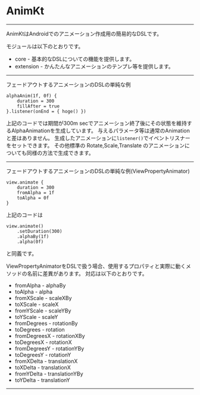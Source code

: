 # AnimKt

---

AnimKtはAndroidでのアニメーション作成用の簡易的なDSLです。

モジュールは以下のとおりです。

* core - 基本的なDSLについての機能を提供します。
* extension - かんたんなアニメーションのテンプレ等を提供します。

---

フェードアウトするアニメーションのDSLの単純な例

```
alphaAnim(1f, 0f) {
    duration = 300
    fillAfter = true
}.listener(onEnd = { hoge() })
```

上記のコードでは期間が300m secでアニメーション終了後にその状態を維持するAlphaAnimationを生成しています。
与えるパラメータ等は通常のAnimationと差はありません。
生成したアニメーションに```listener()```でイベントリスナーをセットできます。
その他標準の Rotate,Scale,Translate のアニメーションについても同様の方法で生成できます。

---

フェードアウトするアニメーションのDSLの単純な例(ViewPropertyAnimator)

```
view.animate {
    duration = 300
    fromAlpha = 1f
    toAlpha = 0f
}
```

上記のコードは
```
view.animate()
    .setDuration(300)
    .alphaBy(1f)
    .alpha(0f)
```
と同義です。

ViewPropertyAnimatorをDSLで扱う場合、使用するプロパティと実際に動くメソッドの名前に差異があります。
対応は以下のとおりです。

* fromAlpha - alphaBy
* toAlpha - alpha
* fromXScale - scaleXBy
* toXScale - scaleX
* fromYScale - scaleYBy
* toYScale - scaleY
* fromDegrees - rotationBy
* toDegrees - rotation
* fromDegreesX - rotationXBy
* toDegreesX - rotationX
* fromDegreesY - rotationYBy
* toDegreesY - rotationY
* fromXDelta - translationX
* toXDelta - translationX
* fromYDelta - translationYBy
* toYDelta - translationY

---

